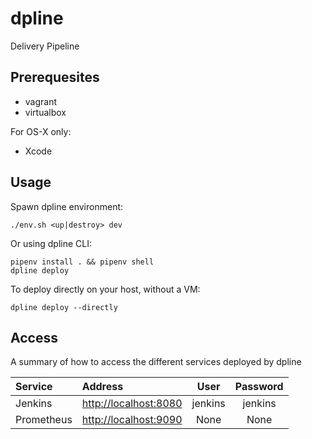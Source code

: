 # dpline

Delivery Pipeline


## Prerequesites

* vagrant
* virtualbox

For OS-X only:
* Xcode

## Usage

Spawn dpline environment:

    ./env.sh <up|destroy> dev

Or using dpline CLI:

    pipenv install . && pipenv shell
    dpline deploy

To deploy directly on your host, without a VM:

    dpline deploy --directly


## Access

A summary of how to access the different services deployed by dpline

Service | Address | User | Password
:------ |:------|:------:|:--------:
Jenkins | [http://localhost:8080](http://localhost:8080) | jenkins | jenkins |
Prometheus | [http://localhost:9090](http://localhost:9090) | None | None |
